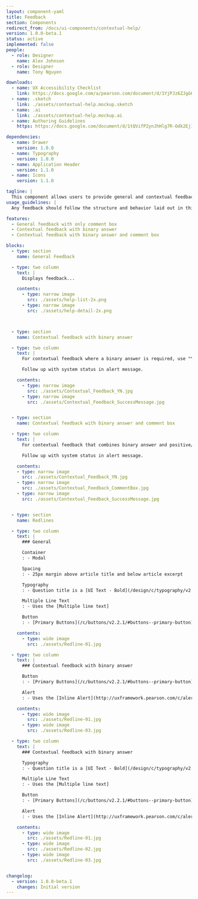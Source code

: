 ```yaml
---
layout: component-yaml
title: Feedback
section: Components
redirect_from: /docs/ui-components/contextual-help/
version: 1.0.0-beta.1
status: active
implemented: false
people:
  - role: Designer
    name: Alex Johnson
  - role: Designer
    name: Tony Nguyen

downloads:
  - name: UX Accessibility Checklist
    link: https://docs.google.com/a/pearson.com/document/d/1YjPJz6ZJgG6m4iJvtTFYuhIBGVuefHpzYx3H_lPU-vo/edit?usp=sharing
  - name: .sketch
    link: ./assets/contextual-help.mockup.sketch
  - name: .ai
    link: ./assets/contextual-help.mockup.ai
  - name: Authoring Guidelines
    https: https://docs.google.com/document/d/1tQVifP2ynJhHlg7R-Odk2Ej1qQxMs0SQ67fYzTlYjM8/edit?ts=578397b6

dependencies:
  - name: Drawer
    version: 1.0.0
  - name: Typography
    version: 1.0.0
  - name: Application Header
    version: 1.1.0
  - name: Icons
    version: 1.1.0

tagline: |
  This component allows users to provide general and contextual feedback. The feedback component is associated with APIs created by Gary Hatton’s team.
usage_guidelines: |
  Any feedback should follow the structure and behavior laid out in this component. Basic elements of the feedback component consist of a question, binary answer and/or comment box and system feedback via alerts.

features:
  - General feedback with only comment box
  - Contextual feedback with binary answer
  - Contextual feedback with binary answer and comment box

blocks:
  - type: section
    name: General Feedback

  - type: two column
    text: |
      Displays feedback...

    contents:
      - type: narrow image
        src: ./assets/help-list-2x.png
      - type: narrow image
        src: ./assets/help-detail-2x.png



  - type: section
    name: Contextual feedback with binary answer

  - type: two column
    text: |
      For contextual feedback where a binary answer is required, use "Yes" and "No".

      Follow up with system status in alert message.

    contents:
      - type: narrow image
        src: ./assets/Contextual_Feedback_YN.jpg
      - type: narrow image
        src: ./assets/Contextual_Feedback_SuccessMessage.jpg


  - type: section
    name: Contextual feedback with binary answer and comment box

  - type: two column
    text: |
      For contextual feedback that combines binary answer and positive/negative sentiment, use "Yes/No" and comment box.

      Follow up with system status in alert message.

    contents:
    - type: narrow image
      src: ./assets/Contextual_Feedback_YN.jpg
    - type: narrow image
      src: ./assets/Contextual_Feedback_CommentBox.jpg
    - type: narrow image
      src: ./assets/Contextual_Feedback_SuccessMessage.jpg


  - type: section
    name: Redlines

  - type: two column
    text: |
      ### General

      Container
      : - Modal

      Spacing
      : - 25px margin above article title and below article excerpt

      Typography
      : - Question title is a [UI Text - Bold](/design/c/typography/v2.0.0-beta.9/#rd-ui-text-bold)

      Multiple Line Text
      : - Uses the [Multiple line text]

      Button
      : - [Primary Buttons](/c/buttons/v2.2.1/#buttons--primary-button)

    contents:
      - type: wide image
        src: ./assets/Redline-01.jpg

  - type: two column
    text: |
      ### Contextual feedback with binary answer

      Button
      : - [Primary Buttons](/c/buttons/v2.2.1/#buttons--primary-button)

      Alert
      : - Uses the [Inline Alert](http://uxframework.pearson.com/c/alerts/v2.0.3/#alerts--inline-alert) style, typically in the [Warning/Error variant](http://uxframework.pearson.com/c/alerts/v2.0.3/#alerts--warning-error-alert)

    contents:
      - type: wide image
        src: ./assets/Redline-01.jpg
      - type: wide image
        src: ./assets/Redline-03.jpg

  - type: two column
    text: |
      ### Contextual feedback with binary answer

      Typography
      : - Question title is a [UI Text - Bold](/design/c/typography/v2.0.0-beta.9/#rd-ui-text-bold)

      Multiple Line Text
      : - Uses the [Multiple line text]

      Button
      : - [Primary Buttons](/c/buttons/v2.2.1/#buttons--primary-button)

      Alert
      : - Uses the [Inline Alert](http://uxframework.pearson.com/c/alerts/v2.0.3/#alerts--inline-alert) style, typically in the [Warning/Error variant](http://uxframework.pearson.com/c/alerts/v2.0.3/#alerts--warning-error-alert)

    contents:
      - type: wide image
        src: ./assets/Redline-01.jpg
      - type: wide image
        src: ./assets/Redline-02.jpg
      - type: wide image
        src: ./assets/Redline-03.jpg


changelog:
  - version: 1.0.0-beta.1
    changes: Initial version
---
```

